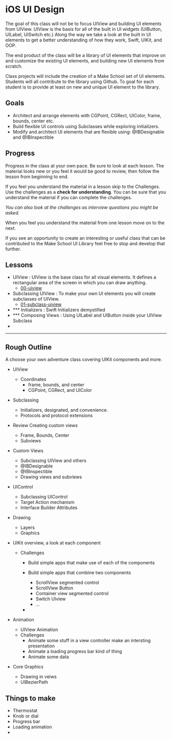 # iOS UI Design

The goal of this class will not be to focus UIView and building UI elements from UIView. 
UIView is the basis for all of the built in UI widgets (UIButton, UILabel, UISwitch etc.)
Along the way we take a look at the built in UI elements to get a better understanding 
of how they work, Swift, UIKit, and OOP. 

The end product of the class will be a library of UI elements that improve on
and customize the existing UI elements, and building new UI elements from
scratch.

Class projects will include the creation of a Make School set of UI elements.
Students will all contribute to the library using Github. To goal for each
student is to provide at least on new and unique UI element to the library.

## Goals

- Architect and arrange elements with CGPoint, CGRect, UIColor, frame, bounds, center etc. 
- Build flexible UI controls using Subclasses while exploring initializers.
- Modify and architect UI elements that are flexible using: @IBDesignable and
@IBInspectible

## Progress

Progress in the class at your own pace. Be sure to look at each lesson. The
material looks new or you feel it would be good to review, then follow the
lesson from beginning to end.

If you feel you understand the material in a lesson skip to the Challenges. Use
the challenges as a **check for understanding**. You can be sure that you
understand the material if you can complete the challenges.

_You can also look at the challenges as interview questions you might be asked._

When you feel you understand the material from one lesson move on to the next.

If you see an opportunity to create an interesting or useful class that can be
contributed to the Make School UI Library feel free to stop and develop that
further.

## Lessons

- UIView : UIView is the base class for all visual elements. It defines a
rectangular area of the screen in which you can draw anything.
  - [00-uiview](00-uiview)
- Subclassing UIView : To make your own UI elements you will create subclasses
of UIView.
  - [01-subclass-uiview](01-subclass-uiview)
- *** Initializers : Swift Initializers demystified
- *** Composing Views : Using UILabel and UIButton inside your UIView Subclass
- 

-------------------------------

## Rough Outline

A choose your own adventure class covering UIKit components and more.

- UIView
    - Coordinates
        - frame, bounds, and center
        - CGPoint, CGRect, and UIColor
- Subclassing
    - Initializers, designated, and convenience. 
    - Protocols and protocol extensions
- Review Creating custom views
    - Frame, Bounds, Center
    - Subviews
- Custom Views
    - Subclassing UIView and others
    - @IBDesignable
    - @IBInspectible
    - Drawing views and subviews
- UIControl 
    - Subclassing UIControl
    - Target Action mechanism
    - Interface Builder Attributes 
- Drawing 
    - Layers 
    - Graphics 
- UIKit overview, a look at each component
    - Challenges
        - Build simple apps that make use of each of the components
        - Build simple apps that combine two components
            - ScrollView segmented control
            - ScrollView Button
            - Container view segmented control
            - Switch UIview
            - ...

        -
- Animation
    - UIView Animation
    - Challenges
        - Animate some stuff in a view controller make an intersting presentation
        - Animate a loading progress bar kind of thing
        - Animate some data

- Core Graphics
    - Drawing in veiws
    - UIBezierPath




## Things to make

- Thermostat 
- Knob or dial 
- Progress bar
- Loading animation 
- 


